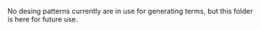 No desing patterns currently are in use for generating terms, but this folder is here for future use.
